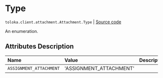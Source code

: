 # Type
`toloka.client.attachment.Attachment.Type` | [Source code](https://github.com/Toloka/toloka-kit/blob/v0.1.24/src/client/attachment.py#L27)

An enumeration.

## Attributes Description

| Name | Value | Description |
| :------| :-----------| :----------| 
`ASSIGNMENT_ATTACHMENT`|'ASSIGNMENT_ATTACHMENT'|<p></p>
